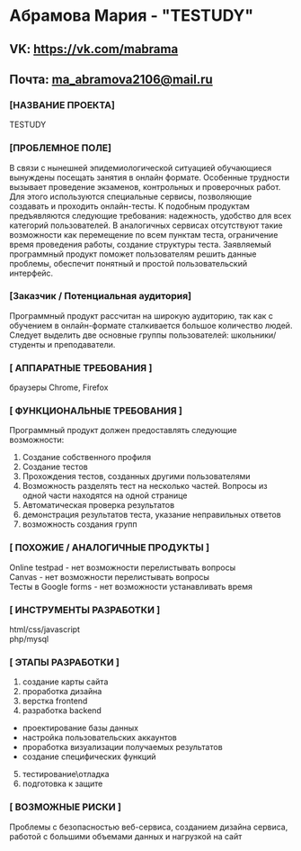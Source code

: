 # Абрамова Мария - "TESTUDY"
## VK: https://vk.com/mabrama
## Почта: ma_abramova2106@mail.ru


### [НАЗВАНИЕ ПРОЕКТА]
TESTUDY
### [ПРОБЛЕМНОЕ ПОЛЕ]
В связи с нынешней эпидемиологической ситуацией обучающиеся вынуждены посещать занятия в онлайн формате. Особенные трудности вызывает проведение экзаменов, контрольных и проверочных работ. Для этого используются специальные сервисы, позволяющие создавать и проходить онлайн-тесты. К подобным продуктам предъявляются следующие требования: надежность,  удобство для всех категорий пользователей. В аналогичных сервисах отсутствуют такие возможности как перемещение по всем пунктам теста, ограничение время проведения работы, создание структуры теста. Заявляемый программный продукт поможет пользователям решить данные проблемы, обеспечит понятный и простой пользовательский интерфейс.


### [Заказчик / Потенциальная аудитория]
Программный продукт рассчитан на широкую аудиторию, 
так как с обучением в онлайн-формате сталкивается большое количество людей. 
Следует выделить две основные группы пользователей: школьники/студенты и преподаватели.
### [ АППАРАТНЫЕ ТРЕБОВАНИЯ ]
браузеры Chrome, Firefox

### [ ФУНКЦИОНАЛЬНЫЕ ТРЕБОВАНИЯ ]

Программный продукт должен предоставлять следующие возможности:
1. Создание собственного профиля
2. Создание тестов
3. Прохождения тестов, созданных другими пользователями
4. Возможность разделять тест на несколько частей. Вопросы из одной части находятся на одной странице
5. Автоматическая проверка результатов 
6. демонстрация результатов теста, указание неправильных ответов
7. возможность создания групп

### [ ПОХОЖИЕ / АНАЛОГИЧНЫЕ ПРОДУКТЫ ]
Online testpad - нет возможности перелистывать вопросы
<br/>
Canvas - нет возможности перелистывать вопросы
<br/> 
Тесты в Google forms - нет возможности устанавливать время

### [ ИНСТРУМЕНТЫ РАЗРАБОТКИ ]

html/css/javascript
<br/> php/mysql

### [ ЭТАПЫ РАЗРАБОТКИ ]

1. создание карты сайта
2. проработка дизайна
3. верстка frontend
4. разработка backend
  * проектирование базы данных
  * настройка пользовательских аккаунтов
  * проработка визуализации получаемых результатов
  * создание специфических функций
5. тестирование\отладка
6. подготовка к защите

### [ ВОЗМОЖНЫЕ РИСКИ ]
Проблемы с безопасностью веб-сервиса, созданием дизайна сервиса, работой с большими объемами данных и нагрузкой на сайт
